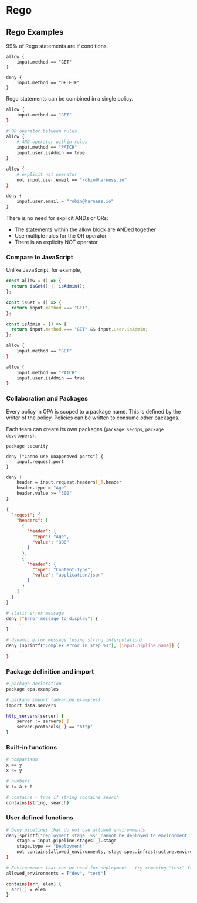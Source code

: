 # Rego

## Rego Examples

99% of Rego statements are if conditions.

```
allow {
    input.method == "GET"
}

deny {
    input.method == "DELETE"
}
```

Rego statements can be combined in a single policy.

```bash
allow {
    input.method == "GET"
}

# OR operator between rules
allow {
    # AND operator within rules
    input.method == "PATCH"
    input.user.isAdmin == true
}

allow {
    # explicit not operator
    not input.user.email == "robin@harness.io"
}

deny {
    input.user.email = "robin@harness.io"
}
```

There is no need for explicit ANDs or ORs:

- The statements within the allow block are ANDed together
- Use multiple rules for the OR operator
- There is an explicity NOT operator

### Compare to JavaScript

Unlike JavaScript, for example,

```js
const allow = () => {
  return isGet() || isAdmin();
};

const isGet = () => {
  return input.method === "GET";
};

const isAdmin = () => {
  return input.method === "GET" && input.user.isAdmin;
};
```

```bash
allow {
    input.method == "GET"
}

allow {
    input.method == "PATCH"
    input.user.isAdmin == true
}
```

### Collaboration and Packages

Every policy in OPA is scoped to a package name. This is defined by the writer of the policy. Policies can be written to consume other packages.

Each team can create its own packages (`package secops`, `package developers`).

```
package security

deny ["Canno use unapproved ports"] {
    input.request.port
}
```

```bash
deny {
	header = input.request.headers[_].header
	header.type = "Age"
	header.value >= "300"
}
```

```json
{
  "reqest": {
    "headers": [
      {
        "header": {
          "type": "Age",
          "value": "300"
        }
      },
      {
        "header": {
          "type": "Content-Type",
          "value": "application/json"
        }
      }
    ]
  }
}
```

```bash
# static error message
deny ["Error message to display"] {
    ...
}

# dynamic error message (using string interpolation)
deny [sprintf("Complex error in step %s"), [input.pipline.name]] {
    ...
}

```

### Package definition and import

```bash
# package declaration
package opa.examples

# package import (advanced examples)
import data.servers

http_servers[server] {
    server := servers[_]
    server.protocols[_] == "http"
}

```

### Built-in functions

```bash
# comparison
x == y
x <= y

# numbers
x := a + b

# contains - true if string contains search
contains(string, search)


```

### User defined functions

```bash
# Deny pipelines that do not use allowed environments
deny[sprintf("deployment stage '%s' cannot be deployed to environment '%s'", [stage.name, stage.spec.infrastructure.environmentRef])] {
    stage = input.pipeline.stages[_].stage                                        # Find all stages ...
    stage.type == "Deployment"                                                    # ... that are deployments
    not contains(allowed_environments, stage.spec.infrastructure.environmentRef)  # ... that do not use one of the allowed environments
}

# Environments that can be used for deployment - try removing "test" from this list to see the policy fail
allowed_environments = ["dev", "test"]

contains(arr, elem) {
  arr[_] = elem
}
```

